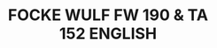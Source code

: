 ---
layout: product
title: "FOCKE WULF FW 190 & TA 152 ENGLISH"
price: "3500" 
desc: "Knjiga"
img_path: "/assets/img/EURO-0020.webp"
brand: "AMMO"
available: false
special_offer: false
new: false
soon: false
cat: "090000"
subcat: "090100"
subsubcat: "090101"
sifra: "EURO-0020"
popular: false
spec: false
---